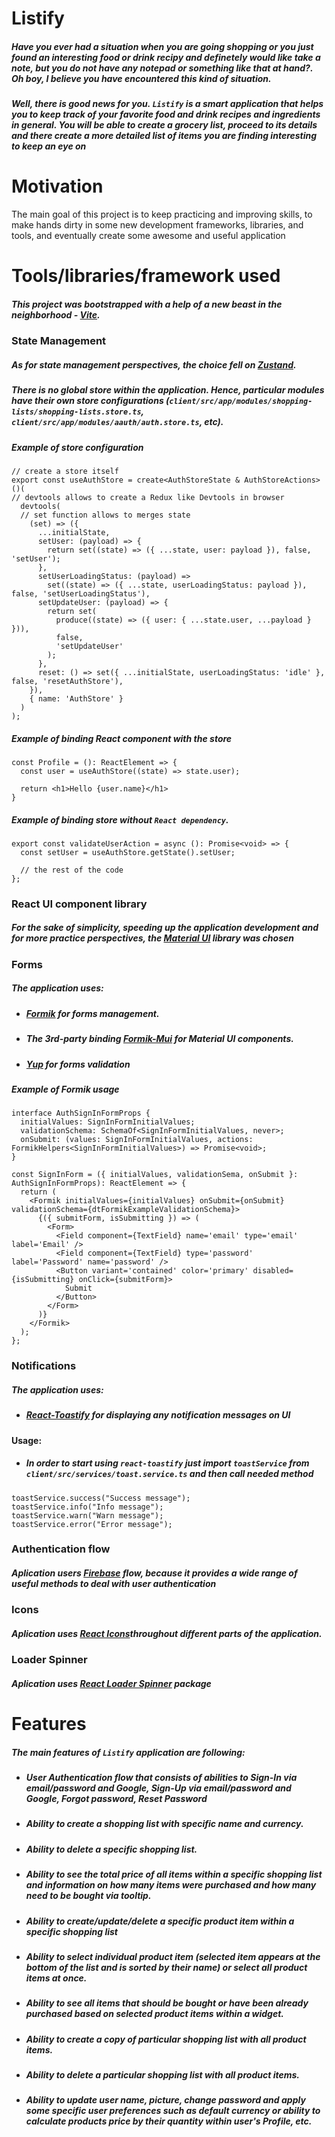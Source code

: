 # Listify

##### Have you ever had a situation when you are going shopping or you just found an interesting food or drink recipy and definetely would like take a note, but you do not have any notepad or something like that at hand?. Oh boy, I believe you have encountered this kind of situation.

##### Well, there is good news for you. `Listify` is a smart application that helps you to keep track of your favorite food and drink recipes and ingredients in general. You will be able to create a grocery list, proceed to its details and there create a more detailed list of items you are finding interesting to keep an eye on

# Motivation

The main goal of this project is to keep practicing and improving skills, to make hands dirty in some new development frameworks, libraries, and tools, and eventually create some awesome and useful application

# Tools/libraries/framework used

##### This project was bootstrapped with a help of a new beast in the neighborhood - [Vite](https://github.com/vitejs/vite).

### State Management

##### As for state management perspectives, the choice fell on [Zustand](https://github.com/pmndrs/zustand).

##### There is no global store within the application. Hence, particular modules have their own store configurations (`client/src/app/modules/shopping-lists/shopping-lists.store.ts`, `client/src/app/modules/aauth/auth.store.ts`, etc).

##### Example of store configuration

```
// create a store itself
export const useAuthStore = create<AuthStoreState & AuthStoreActions>()(
// devtools allows to create a Redux like Devtools in browser
  devtools(
  // set function allows to merges state
    (set) => ({
      ...initialState,
      setUser: (payload) => {
        return set((state) => ({ ...state, user: payload }), false, 'setUser');
      },
      setUserLoadingStatus: (payload) =>
        set((state) => ({ ...state, userLoadingStatus: payload }), false, 'setUserLoadingStatus'),
      setUpdateUser: (payload) => {
        return set(
          produce((state) => ({ user: { ...state.user, ...payload } })),
          false,
          'setUpdateUser'
        );
      },
      reset: () => set({ ...initialState, userLoadingStatus: 'idle' }, false, 'resetAuthStore'),
    }),
    { name: 'AuthStore' }
  )
);
```

##### Example of binding React component with the store

```
const Profile = (): ReactElement => {
  const user = useAuthStore((state) => state.user);

  return <h1>Hello {user.name}</h1>
}
```

##### Example of binding store without `React dependency`.

```
export const validateUserAction = async (): Promise<void> => {
  const setUser = useAuthStore.getState().setUser;

  // the rest of the code
};
```

### React UI component library

##### For the sake of simplicity, speeding up the application development and for more practice perspectives, the [Material UI](https://github.com/mui/material-ui) library was chosen

### Forms

##### The application uses:

- ##### [Formik](https://formik.org/docs/overview) for forms management.
- ##### The 3rd-party binding [Formik-Mui](https://stackworx.github.io/formik-mui/) for Material UI components.
- ##### [Yup](https://formik.org/docs/guides/validation#validationschema) for forms validation

##### Example of Formik usage

```
interface AuthSignInFormProps {
  initialValues: SignInFormInitialValues;
  validationSchema: SchemaOf<SignInFormInitialValues, never>;
  onSubmit: (values: SignInFormInitialValues, actions: FormikHelpers<SignInFormInitialValues>) => Promise<void>;
}

const SignInForm = ({ initialValues, validationSema, onSubmit }: AuthSignInFormProps): ReactElement => {
  return (
    <Formik initialValues={initialValues} onSubmit={onSubmit} validationSchema={dtFormikExampleValidationSchema}>
      {({ submitForm, isSubmitting }) => (
        <Form>
          <Field component={TextField} name='email' type='email' label='Email' />
          <Field component={TextField} type='password' label='Password' name='password' />
          <Button variant='contained' color='primary' disabled={isSubmitting} onClick={submitForm}>
            Submit
          </Button>
        </Form>
      )}
    </Formik>
  );
};

```

### Notifications

##### The application uses:

- ##### [React-Toastify](https://fkhadra.github.io/react-toastify/introduction) for displaying any notification messages on UI

#### Usage:

- ##### In order to start using `react-toastify` just import `toastService` from `client/src/services/toast.service.ts` and then call needed method

```
toastService.success("Success message");
toastService.info("Info message");
toastService.warn("Warn message");
toastService.error("Error message");

```

### Authentication flow

##### Aplication users [Firebase](https://github.com/firebase/) flow, because it provides a wide range of useful methods to deal with user authentication

### Icons

##### Aplication uses [React Icons](https://react-icons.github.io/react-icons/)throughout different parts of the application.

### Loader Spinner

##### Aplication uses [React Loader Spinner](https://github.com/mhnpd/react-loader-spinner) package

# Features

##### The main features of `Listify` application are following:

- ##### User Authentication flow that consists of abilities to Sign-In via email/password and Google, Sign-Up via email/password and Google, Forgot password, Reset Password
- ##### Ability to create a shopping list with specific name and currency.
- ##### Ability to delete a specific shopping list.
- ##### Ability to see the total price of all items within a specific shopping list and information on how many items were purchased and how many need to be bought via tooltip.
- ##### Ability to create/update/delete a specific product item within a specific shopping list
- ##### Ability to select individual product item (selected item appears at the bottom of the list and is sorted by their name) or select all product items at once.
- ##### Ability to see all items that should be bought or have been already purchased based on selected product items within a widget.
- ##### Ability to create a copy of particular shopping list with all product items.
- ##### Ability to delete a particular shopping list with all product items.
- ##### Ability to update user name, picture, change password and apply some specific user preferences such as default currency or ability to calculate products price by their quantity within user's Profile, etc.
